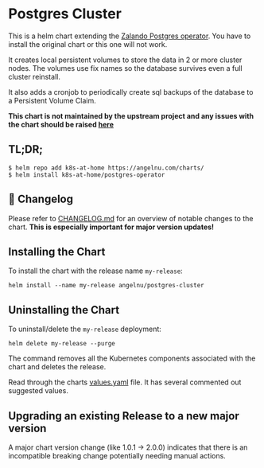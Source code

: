 # Postgres Cluster

This is a helm chart extending the [Zalando Postgres operator](https://github.com/zalando/postgres-operator). You have to install the original chart or this one will not work.

It creates local persistent volumes to store the data in 2 or more cluster nodes. The volumes use fix names so the database survives even a full cluster reinstall.

It also adds a cronjob to periodically create sql backups of the database to a Persistent Volume Claim.

**This chart is not maintained by the upstream project and any issues with the chart should be raised [here](https://github.com/angelnu/charts/issues/new/choose)**

## TL;DR;

```shell
$ helm repo add k8s-at-home https://angelnu.com/charts/
$ helm install k8s-at-home/postgres-operator
```

## :star2: Changelog

Please refer to [CHANGELOG.md](CHANGELOG.md) for an overview of notable changes to the chart. **This is especially important for major version updates!**

## Installing the Chart

To install the chart with the release name `my-release`:

```console
helm install --name my-release angelnu/postgres-cluster
```

## Uninstalling the Chart

To uninstall/delete the `my-release` deployment:

```console
helm delete my-release --purge
```

The command removes all the Kubernetes components associated with the chart and deletes the release.

Read through the charts [values.yaml](https://github.com/k8s-at-home/charts/blob/master/charts/postgres-cluster/values.yaml)
file. It has several commented out suggested values.

## Upgrading an existing Release to a new major version

A major chart version change (like 1.0.1 -> 2.0.0) indicates that there is an incompatible breaking change potentially needing manual actions.